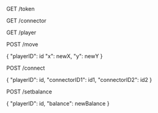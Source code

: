 GET /token

GET /connector

GET /player

POST /move

{
	"playerID": id
	"x": newX,
	"y": newY
}

POST /connect

{
	"playerID": id,
	"connectorID1": id1,
	"connectorID2": id2
}

POST /setbalance

{
	"playerID": id,
	"balance": newBalance
}